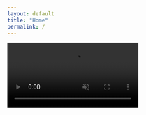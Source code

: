 ```yaml
---
layout: default
title: "Home"
permalink: /
---
```


<video src="/assets/videos/HIMW.mp4" autoplay muted playsinline></video>